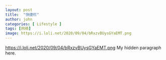 ```yaml
---
layout: post
title:  "快捷栏"
author: john
categories: [ Lifestyle ]
tags: [网络]
image: https://i.loli.net/2020/09/04/bRxzvBUysGYaEMT.png
---
```


https://i.loli.net/2020/09/04/bRxzvBUysGYaEMT.png
<span class="spoiler">My hidden paragraph here.</span>

